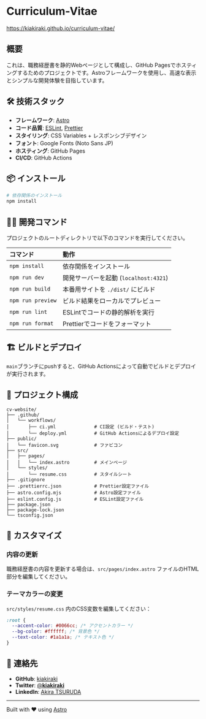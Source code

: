 # Curriculum-Vitae

https://kiakiraki.github.io/curriculum-vitae/

## 概要

これは、職務経歴書を静的Webページとして構成し、GitHub Pagesでホスティングするためのプロジェクトです。Astroフレームワークを使用し、高速な表示とシンプルな開発体験を目指しています。

## 🛠️ 技術スタック

- **フレームワーク**: [Astro](https://astro.build/)
- **コード品質**: [ESLint](https://eslint.org/), [Prettier](https://prettier.io/)
- **スタイリング**: CSS Variables + レスポンシブデザイン
- **フォント**: Google Fonts (Noto Sans JP)
- **ホスティング**: GitHub Pages
- **CI/CD**: GitHub Actions

## 📦 インストール

```bash
# 依存関係のインストール
npm install
```

## 🏃‍♂️ 開発コマンド

プロジェクトのルートディレクトリで以下のコマンドを実行してください。

| コマンド | 動作 |
| :--- | :--- |
| `npm install` | 依存関係をインストール |
| `npm run dev` | 開発サーバーを起動 (`localhost:4321`) |
| `npm run build` | 本番用サイトを `./dist/` にビルド |
| `npm run preview` | ビルド結果をローカルでプレビュー |
| `npm run lint` | ESLintでコードの静的解析を実行 |
| `npm run format`| Prettierでコードをフォーマット |

## 🏗️ ビルドとデプロイ

`main`ブランチにpushすると、GitHub Actionsによって自動でビルドとデプロイが実行されます。

## 📁 プロジェクト構成

```
cv-website/
├── .github/
│   └── workflows/
│       ├── ci.yml              # CI設定 (ビルド・テスト)
│       └── deploy.yml          # GitHub Actionsによるデプロイ設定
├── public/
│   └── favicon.svg             # ファビコン
├── src/
│   ├── pages/
│   │   └── index.astro         # メインページ
│   └── styles/
│       └── resume.css          # スタイルシート
├── .gitignore
├── .prettierrc.json            # Prettier設定ファイル
├── astro.config.mjs            # Astro設定ファイル
├── eslint.config.js            # ESLint設定ファイル
├── package.json
├── package-lock.json
└── tsconfig.json
```

## 🎨 カスタマイズ

### 内容の更新

職務経歴書の内容を更新する場合は、`src/pages/index.astro` ファイルのHTML部分を編集してください。

### テーマカラーの変更

`src/styles/resume.css` 内のCSS変数を編集してください：

```css
:root {
  --accent-color: #0066cc; /* アクセントカラー */
  --bg-color: #ffffff; /* 背景色 */
  --text-color: #1a1a1a; /* テキスト色 */
}
```

## 📧 連絡先

- **GitHub**: [kiakiraki](https://github.com/kiakiraki)
- **Twitter**: [@**kiakiraki**](https://twitter.com/__kiakiraki__)
- **LinkedIn**: [Akira TSURUDA](https://www.linkedin.com/in/akira-tsuruda-aa1316156/)

---

Built with ❤️ using [Astro](https://astro.build/)